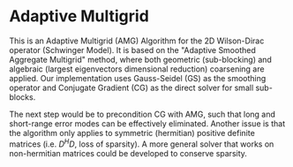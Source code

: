 # Adaptive Multigrid
This is an Adaptive Multigrid (AMG) Algorithm for the 2D Wilson-Dirac operator (Schwinger Model). It is based on the "Adaptive Smoothed Aggregate Multigrid" method, where both geometric (sub-blocking) and algebraic (largest eigenvectors dimensional reduction) coarsening are applied. Our implementation uses Gauss-Seidel (GS) as the smoothing operator and Conjugate Gradient (CG) as the direct solver for small sub-blocks.

The next step would be to precondition CG with AMG, such that long and short-range error modes can be effectively eliminated. Another issue is that the algorithm only applies to symmetric (hermitian) positive definite matrices (i.e. $D^H D$, loss of sparsity). A more general solver that works on non-hermitian matrices could be developed to conserve sparsity. 
